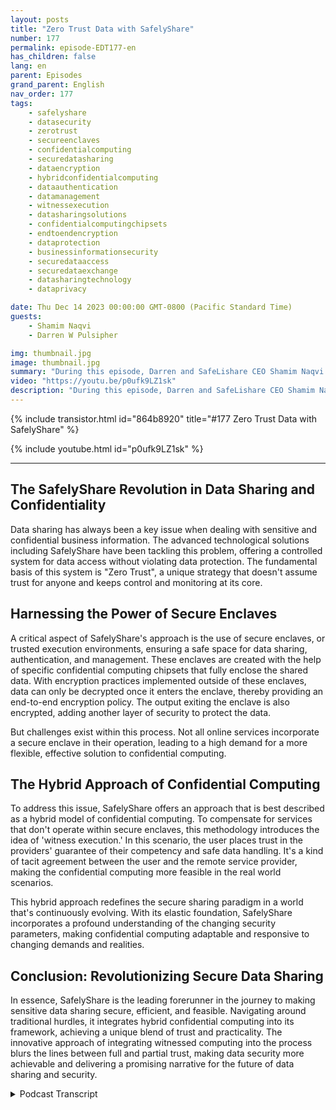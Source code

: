 ```yaml
---
layout: posts
title: "Zero Trust Data with SafelyShare"
number: 177
permalink: episode-EDT177-en
has_children: false
lang: en
parent: Episodes
grand_parent: English
nav_order: 177
tags:
    - safelyshare
    - datasecurity
    - zerotrust
    - secureenclaves
    - confidentialcomputing
    - securedatasharing
    - dataencryption
    - hybridconfidentialcomputing
    - dataauthentication
    - datamanagement
    - witnessexecution
    - datasharingsolutions
    - confidentialcomputingchipsets
    - endtoendencryption
    - dataprotection
    - businessinformationsecurity
    - securedataaccess
    - securedataexchange
    - datasharingtechnology
    - dataprivacy

date: Thu Dec 14 2023 00:00:00 GMT-0800 (Pacific Standard Time)
guests:
    - Shamim Naqvi
    - Darren W Pulsipher

img: thumbnail.jpg
image: thumbnail.jpg
summary: "During this episode, Darren and SafeLishare CEO Shamim Naqvi discuss how confidential computing can be employed to create managed data-sharing collaborative environments in the cloud."
video: "https://youtu.be/p0ufk9LZ1sk"
description: "During this episode, Darren and SafeLishare CEO Shamim Naqvi discuss how confidential computing can be employed to create managed data-sharing collaborative environments in the cloud."
---
```


<div>
{% include transistor.html id="864b8920" title="#177 Zero Trust Data with SafelyShare" %}

{% include youtube.html id="p0ufk9LZ1sk" %}
</div>

---

## The SafelyShare Revolution in Data Sharing and Confidentiality 

Data sharing has always been a key issue when dealing with sensitive and confidential business information. The advanced technological solutions including SafelyShare have been tackling this problem, offering a controlled system for data access without violating data protection. The fundamental basis of this system is "Zero Trust", a unique strategy that doesn't assume trust for anyone and keeps control and monitoring at its core. 

## Harnessing the Power of Secure Enclaves

A critical aspect of SafelyShare's approach is the use of secure enclaves, or trusted execution environments, ensuring a safe space for data sharing, authentication, and management. These enclaves are created with the help of specific confidential computing chipsets that fully enclose the shared data. With encryption practices implemented outside of these enclaves, data can only be decrypted once it enters the enclave, thereby providing an end-to-end encryption policy. The output exiting the enclave is also encrypted, adding another layer of security to protect the data.

But challenges exist within this process. Not all online services incorporate a secure enclave in their operation, leading to a high demand for a more flexible, effective solution to confidential computing.

## The Hybrid Approach of Confidential Computing

To address this issue, SafelyShare offers an approach that is best described as a hybrid model of confidential computing. To compensate for services that don't operate within secure enclaves, this methodology introduces the idea of 'witness execution.' In this scenario, the user places trust in the providers' guarantee of their competency and safe data handling. It's a kind of tacit agreement between the user and the remote service provider, making the confidential computing more feasible in the real world scenarios.

This hybrid approach redefines the secure sharing paradigm in a world that's continuously evolving. With its elastic foundation, SafelyShare incorporates a profound understanding of the changing security parameters, making confidential computing adaptable and responsive to changing demands and realities.

## Conclusion: Revolutionizing Secure Data Sharing

In essence, SafelyShare is the leading forerunner in the journey to making sensitive data sharing secure, efficient, and feasible. Navigating around traditional hurdles, it integrates hybrid confidential computing into its framework, achieving a unique blend of trust and practicality. The innovative approach of integrating witnessed computing into the process blurs the lines between full and partial trust, making data security more achievable and delivering a promising narrative for the future of data sharing and security.



<details>
<summary> Podcast Transcript </summary>

<p></p>

</details>
